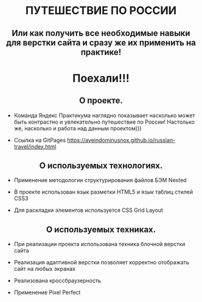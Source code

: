 
# <center>ПУТЕШЕСТВИЕ ПО РОССИИ
## <center>Или как получить все необходимые навыки для верстки сайта и сразу же их применить на практике!


# <center>Поехали!!!

 ## <center>О проекте.

 - Команда Яндекс Практикума наглядно показывает насколько может быть контрастно и увлекательно путешествие по России! Настолько же, насколько и работа над данным проектом)))

 - Ссылка на GitPages https://aveindominusnox.github.io/russian-travel/index.html


 ## <center>О используемых технологиях.
 
 - Применение методологии структурирования файлов БЭМ Nested

 - В проекте использован язык разметки HTML5 и язык таблиц стилей CSS3

 - Для раскладки элементов используется CSS Grid Layout


## <center>О используемых техниках.

 - При реализации проекта использована техника блочной верстки сайта

 - Реализация адаптивной верстки позволяет корректно отображать сайт на любых экранах

 - Реализована кроссбраузерность

 - Применение Pixel Perfect
